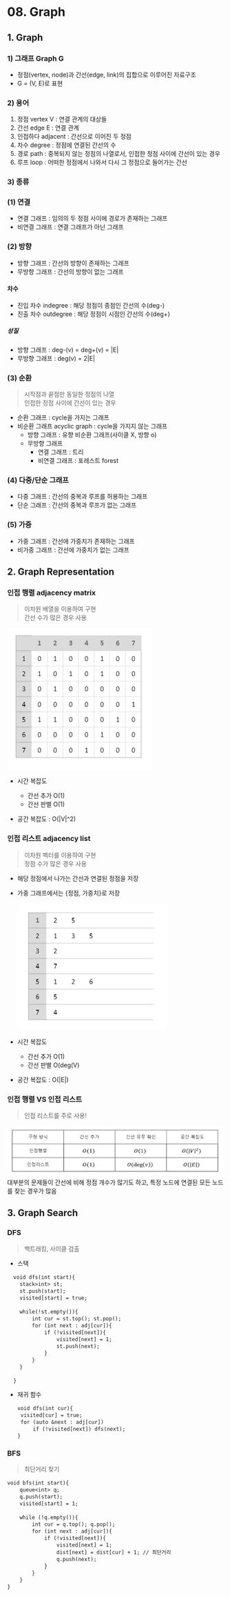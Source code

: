 # 08. Graph

## 1. Graph
### 1) 그래프 Graph G
- 정점(vertex, node)과 간선(edge, link)의 집합으로 이루어진 자료구조
- G = (V, E)로 표현

### 2) 용어
1) 정점 vertex V : 연결 관계의 대상들
2) 간선 edge E : 연결 관계
3) 인접하다 adjacent : 간선으로 이어진 두 정점
4) 차수 degree : 정점에 연결된 간선의 수
5) 경로 path : 중복되지 않는 정점의 나열로서, 인접한 정점 사이에 간선이 있는 경우
6) 루프 loop : 어떠한 정점에서 나와서 다시 그 정점으로 들어가는 간선

### 3) 종류
### (1) 연결
- 연결 그래프 : 임의의 두 정점 사이에 경로가 존재하는 그래프
- 비연결 그래프 : 연결 그래프가 아닌 그래프

### (2) 방향
- 방향 그래프 : 간선의 방향이 존재하는 그래프
- 무방향 그래프 : 간선의 방향이 없는 그래프 

#### 차수 
- 진입 차수 indegree : 해당 정점이 종점인 간선의 수(deg-)
- 진출 차수 outdegree : 해당 정점이 시점인 간선의 수(deg+)

##### 성질
- 방향 그래프 : deg-(v) = deg+(v) = |E|
- 무방향 그래프 : deg(v) = 2|E|

### (3) 순환
> 시작점과 끝점만 동일한 정점의 나열 <br>인접한 정점 사이에 간선이 있는 경우
- 순환 그래프 : cycle을 가지는 그래프
- 비순환 그래프 acyclic graph : cycle을 가지지 않는 그래프
  - 방향 그래프 : 유향 비순환 그래프(사이클 X, 방향 o)
  - 무방향 그래프 
    - 연결 그래프 : 트리
    - 비연결 그래프 : 포레스트 forest

### (4) 다중/단순 그래프
- 다중 그래프 : 간선의 중복과 루프를 허용하는 그래프
- 단순 그래프 : 간선의 중복과 루프가 없는 그래프

### (5) 가중
- 가중 그래프 : 간선에 가중치가 존재하는 그래프
- 비가중 그래프 : 간선에 가중치가 없는 그래프

## 2. Graph Representation
### 인접 행렬 adjacency matrix
> 이차원 배열을 이용하여 구현<br> 간선 수가 많은 경우 사용

![img_11.png](img_11.png)
- 시간 복잡도
  - 간선 추가 O(1)
  - 간선 판별 O(1)

- 공간 복잡도 : O(|V|^2)

### 인접 리스트 adjacency list
> 이차원 벡터를 이용하여 구현 <br> 정점 수가 많은 경우 사용
- 해당 정점에서 나가는 간선과 연결된 정점을 저장
- 가중 그래프에서는 {정점, 가중치}로 저장<br><br>
![img_10.png](img_10.png)
- 시간 복잡도
  - 간선 추가 O(1)
  - 간선 판별 O(deg(V)

- 공간 복잡도 : O(|E|)

### 인접 행렬 VS 인접 리스트
> 인접 리스트를 주로 사용!

![img_12.png](img_12.png)
대부분의 문제들이 간선에 비해 정점 개수가 많기도 하고, 특정 노드에 연결된 모든 노드를 찾는 경우가 많음

## 3. Graph Search
### DFS
> 백트래킹, 사이클 검출
- 스택
```
  void dfs(int start){
    stack>int> st;
    st.push(start);
    visited[start] = true;
  
    while(!st.empty()){
        int cur = st.top(); st.pop();
        for (int next : adj[cur]){
            if (!visited[next]){
                visited[next] = 1;
                st.push(next);
            }
        }
    }
  
  }
  ```
- 재귀 함수
   ```
  void dfs(int cur){
    visited[cur] = true;
    for (auto &next : adj[cur])
        if (!visited[next]) dfs(next);
  }
  ```

  
### BFS
> 최단거리 찾기

```
void bfs(int start){
    queue<int> q;
    q.push(start);
    visited[start] = 1;

    while (!q.empty()){
        int cur = q.top(); q.pop();
        for (int next : adj[cur]){
            if (!visited[next]){
                visited[next] = 1;
                dist[next] = dist[cur] + 1; // 최단거리
                q.push(next);
            }
        }
    }
}
```
